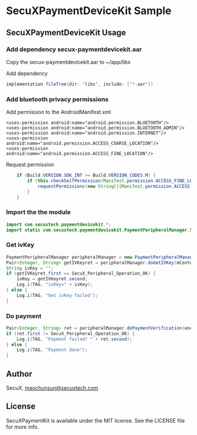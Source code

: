 # SecuXPaymentDeviceKit Sample


## SecuXPaymentDeviceKit Usage

### Add dependency secux-paymentdevicekit.aar

Copy the secux-paymentdevicekit.aar to ~/app/libs

Add dependency
```java
implementation fileTree(dir: 'libs', include: ['*.aar'])
```

### Add bluetooth privacy permissions

Add permission to the AndroidManifest.xml

    <uses-permission android:name="android.permission.BLUETOOTH"/>
    <uses-permission android:name="android.permission.BLUETOOTH_ADMIN"/>
    <uses-permission android:name="android.permission.INTERNET"/>
    <uses-permission android:name="android.permission.ACCESS_COARSE_LOCATION"/>
    <uses-permission android:name="android.permission.ACCESS_FINE_LOCATION"/>

Request permission

```java
    if (Build.VERSION.SDK_INT >= Build.VERSION_CODES.M) {
        if (this.checkSelfPermission(Manifest.permission.ACCESS_FINE_LOCATION) != PackageManager.PERMISSION_GRANTED) {
            requestPermissions(new String[]{Manifest.permission.ACCESS_FINE_LOCATION}, 1);
        }
    }
```

### Import the the module

```java 
import com.secuxtech.paymentdevicekit.*;
import static com.secuxtech.paymentdevicekit.PaymentPeripheralManager.SecuX_Peripheral_Operation_OK;
```

### Get ivKey

```java
PaymentPeripheralManager peripheralManager = new PaymentPeripheralManager();
Pair<Integer, String> getIVKeyret = peripheralManager.doGetIVKey(mContext, 10000, devID, -80, 10000);
String ivKey = "";
if (getIVKeyret.first == SecuX_Peripheral_Operation_OK) {
    ivKey = getIVKeyret.second;
    Log.i(TAG, "ivKey=" + ivKey);
} else {
    Log.i(TAG, "Get ivKey failed");
}
```
### Do payment

```java
Pair<Integer, String> ret = peripheralManager.doPaymentVerification(encryptedData, machineIoControlParam);
if (ret.first != SecuX_Peripheral_Operation_OK) {
    Log.i(TAG, "Payment failed! " + ret.second);
} else {
    Log.i(TAG, "Payment done");
}
```

## Author

SecuX, maochunsun@secuxtech.com

## License

SecuXPaymentKit is available under the MIT license. See the LICENSE file for more info.
